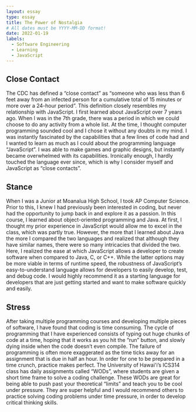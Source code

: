 ```yaml
---
layout: essay
type: essay
title: The Power of Nostalgia
# All dates must be YYYY-MM-DD format!
date: 2022-01-19
labels:
  - Software Engineering
  - Learning
  - JavaScript
---
```



## Close Contact

The CDC has defined a “close contact” as “someone who was less than 6 feet away from an infected person for a cumulative total of 15 minutes or more over a 24-hour period”. This definition closely resembles my relationship with JavaScript. I first learned about JavaScript over 7 years ago. When I was in the 7th grade, there was a period in which we could choose to do any activity from a whole list. At the time, I thought computer programming sounded cool and I chose it without any doubts in my mind. I was instantly fascinated by the capabilities that a few lines of code had and I wanted to learn as much as I could about the programming language “JavaScript”. I was able to make games and graphic designs, but instantly became overwhelmed with its capabilities. Ironically enough, I hardly touched the language ever since, which is why I consider myself and JavaScript as “close contacts”. 

## Stance

When I was a Junior at Moanalua High School, I took AP Computer Science. Prior to this, I knew I had previously been interested in coding, but never had the opportunity to jump back in and explore it as a passion. In this course, I learned about object-oriented programming and Java. At first, I thought my prior experience in JavaScript would allow me to excel in the class, which was partly true. However, the more that I learned about Java the more I compared the two languages and realized that although they have similar names, there were so many intricacies that divided the two. Here, I realized the ease at which JavaScript allows a developer to create software when compared to Java, C, or C++. While the latter options may be more viable in terms of runtime speed, the robustness of JavaScript’s easy-to-understand language allows for developers to easily develop, test, and debug code. I would highly recommend it as a starting language for developers that are just getting started and want to make software quickly and easily.

## Stress

After taking multiple programming courses and developing multiple pieces of software, I have found that coding is time consuming. The cycle of programming that I have experienced consists of typing out huge chunks of code at a time, hoping that it works as you hit the “run” button, and slowly dying inside when the code doesn’t even compile. The failure of programming is often more exaggerated as the time ticks away for an assignment that is due in half an hour. In order for one to be prepared in a time crunch, practice makes perfect. The University of Hawai'i’s ICS314 class has daily assignments called “WODs”, where students are given a short time frame to solve a coding challenge. These WODs are great for being able to push past your theoretical “limits” and teach you to be cool under pressure. They are super helpful and I would recommend others to practice solving coding problems under time pressure, in order to develop critical thinking skills.
